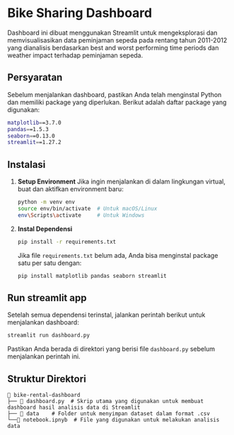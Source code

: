 # Bike Sharing Dashboard

Dashboard ini dibuat menggunakan Streamlit untuk mengeksplorasi dan memvisualisasikan data peminjaman sepeda pada rentang tahun 2011-2012 yang dianalisis berdasarkan best and worst performing time periods dan weather impact terhadap peminjaman sepeda.

## Persyaratan
Sebelum menjalankan dashboard, pastikan Anda telah menginstal Python dan memiliki package yang diperlukan. Berikut adalah daftar package yang digunakan:

```bash
matplotlib==3.7.0
pandas==1.5.3
seaborn==0.13.0
streamlit==1.27.2
```

## Instalasi
1. **Setup Environment**
   Jika ingin menjalankan di dalam lingkungan virtual, buat dan aktifkan environment baru:
   
   ```bash
   python -m venv env
   source env/bin/activate  # Untuk macOS/Linux
   env\Scripts\activate     # Untuk Windows
   ```

2. **Instal Dependensi**
   
   ```bash
   pip install -r requirements.txt
   ```

   Jika file `requirements.txt` belum ada, Anda bisa menginstal package satu per satu dengan:

   ```bash
   pip install matplotlib pandas seaborn streamlit
   ```

## Run streamlit app
Setelah semua dependensi terinstal, jalankan perintah berikut untuk menjalankan dashboard:

```bash
streamlit run dashboard.py
```

Pastikan Anda berada di direktori yang berisi file `dashboard.py` sebelum menjalankan perintah ini.

## Struktur Direktori
```
📂 bike-rental-dashboard
├── 📄 dashboard.py  # Skrip utama yang digunakan untuk membuat dashboard hasil analisis data di Streamlit
├── 📂 data    # Folder untuk menyimpan dataset dalam format .csv
└──📄 notebook.ipnyb  # File yang digunakan untuk melakukan analisis data
```
